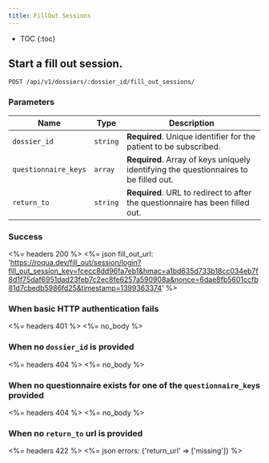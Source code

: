 ```yaml
---
title: FillOut Sessions
---
```


* TOC
{:toc}


## Start a fill out session.

    POST /api/v1/dossiers/:dossier_id/fill_out_sessions/


### Parameters

Name | Type | Description
-----|------|--------------
`dossier_id`         | `string`  | **Required**. Unique identifier for the patient to be subscribed.
`questionnaire_keys` | `array`   | **Required**. Array of keys uniquely identifying the questionnaires to be filled out.
`return_to`          | `string`  | **Required**. URL to redirect to after the questionnaire has been filled out.


### Success

<%= headers 200 %>
<%= json fill_out_url: 'https://roqua.dev/fill_out/session/login?fill_out_session_key=fcecc8dd96fa7eb1&hmac=a1bd635d733b18cc034eb7f8d1f75daf6951dad23feb7c2ec8fe6257a590908a&nonce=6dae8fb5601ccfb81d7cbedb5986fd25&timestamp=1399363374' %>


### When basic HTTP authentication fails

<%= headers 401 %>
<%= no_body %>


### When no `dossier_id` is provided

<%= headers 404 %>
<%= no_body %>


### When no questionnaire exists for one of the `questionnaire_key`s provided

<%= headers 404 %>
<%= no_body %>


### When no `return_to` url is provided

<%= headers 422 %>
<%= json errors: {'return_url' => ['missing']} %>

